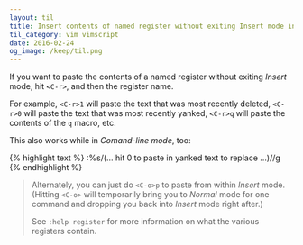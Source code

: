 ```yaml
---
layout: til
title: Insert contents of named register without exiting Insert mode in Vim
til_category: vim vimscript
date: 2016-02-24
og_image: /keep/til.png
---
```


If you want to paste the contents of a named register without exiting _Insert_ mode, hit `<C-r>`, and then the register name.

For example, `<C-r>1` will paste the text that was most recently deleted, `<C-r>0` will paste the text that was most recently yanked, `<C-r>q` will paste the contents of the `q` macro, etc.

This also works while in _Comand-line mode_, too:

{% highlight text %}
:%s/(... hit <C-r>0 to paste in yanked text to replace ...)/<replacement text>/g
{% endhighlight %}

> Alternately, you can just do `<C-o>p` to paste from within _Insert_ mode. (Hitting `<C-o>` will temporarily bring you to _Normal_ mode for one command and dropping you back into
> _Insert_ mode right after.)
>
> See `:help register` for more information on what the various registers contain.



